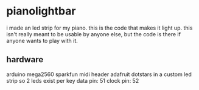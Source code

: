 # pianolightbar

i made an led strip for my piano. this is the code that makes it light up. this isn't really meant to be usable by anyone else, but the code is there if anyone wants to play with it.

## hardware

arduino mega2560
sparkfun midi header
adafruit dotstars in a custom led strip so 2 leds exist per key
data pin: 51
clock pin: 52




